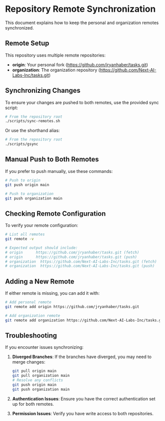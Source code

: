 # Repository Remote Synchronization

This document explains how to keep the personal and organization remotes synchronized.

## Remote Setup

This repository uses multiple remote repositories:

- **origin**: Your personal fork (https://github.com/jryanhaber/tasks.git)
- **organization**: The organization repository (https://github.com/Next-AI-Labs-Inc/tasks.git)

## Synchronizing Changes

To ensure your changes are pushed to both remotes, use the provided sync script:

```bash
# From the repository root
./scripts/sync-remotes.sh
```

Or use the shorthand alias:

```bash
# From the repository root
./scripts/gsync
```

## Manual Push to Both Remotes

If you prefer to push manually, use these commands:

```bash
# Push to origin
git push origin main

# Push to organization
git push organization main
```

## Checking Remote Configuration

To verify your remote configuration:

```bash
# List all remotes
git remote -v

# Expected output should include:
# origin      https://github.com/jryanhaber/tasks.git (fetch)
# origin      https://github.com/jryanhaber/tasks.git (push)
# organization  https://github.com/Next-AI-Labs-Inc/tasks.git (fetch)
# organization  https://github.com/Next-AI-Labs-Inc/tasks.git (push)
```

## Adding a New Remote

If either remote is missing, you can add it with:

```bash
# Add personal remote
git remote add origin https://github.com/jryanhaber/tasks.git

# Add organization remote
git remote add organization https://github.com/Next-AI-Labs-Inc/tasks.git
```

## Troubleshooting

If you encounter issues synchronizing:

1. **Diverged Branches**: If the branches have diverged, you may need to merge changes:
   ```bash
   git pull origin main
   git pull organization main
   # Resolve any conflicts
   git push origin main
   git push organization main
   ```

2. **Authentication Issues**: Ensure you have the correct authentication set up for both remotes.

3. **Permission Issues**: Verify you have write access to both repositories.
